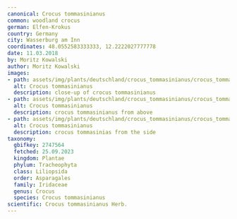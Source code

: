 ```yaml
---
canonical: Crocus tommasinianus
common: woodland crocus
german: Elfen-Krokus
country: Germany
city: Wasserburg am Inn
coordinates: 48.0552583333333, 12.2222027777778
date: 11.03.2018
by: Moritz Kowalski
author: Moritz Kowalski
images:
- path: assets/img/plants/deutschland/crocus_tommasinianus/crocus_tommasinianus_1.jpg
  alt: Crocus tommasinianus
  description: close-up of crocus tommasinianus
- path: assets/img/plants/deutschland/crocus_tommasinianus/crocus_tommasinianus_2.jpg
  alt: Crocus tommasinianus
  description: crocus tommasinianus from above
- path: assets/img/plants/deutschland/crocus_tommasinianus/crocus_tommasinianus_3.jpg
  alt: Crocus tommasinianus
  description: crocus tommasinias from the side
taxonomy:
  gbifkey: 2747564
  fetched: 25.09.2023
  kingdom: Plantae
  phylum: Tracheophyta
  class: Liliopsida
  order: Asparagales
  family: Iridaceae
  genus: Crocus
  species: Crocus tommasinianus
scientific: Crocus tommasinianus Herb.
---
```

